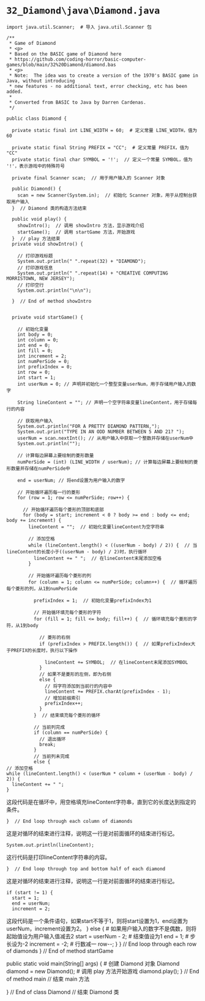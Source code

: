 # `32_Diamond\java\Diamond.java`

```
import java.util.Scanner;  # 导入 java.util.Scanner 包

/**
 * Game of Diamond
 * <p>
 * Based on the BASIC game of Diamond here
 * https://github.com/coding-horror/basic-computer-games/blob/main/32%20Diamond/diamond.bas
 * <p>
 * Note:  The idea was to create a version of the 1970's BASIC game in Java, without introducing
 * new features - no additional text, error checking, etc has been added.
 *
 * Converted from BASIC to Java by Darren Cardenas.
 */

public class Diamond {

  private static final int LINE_WIDTH = 60;  # 定义常量 LINE_WIDTH，值为 60

  private static final String PREFIX = "CC";  # 定义常量 PREFIX，值为 "CC"
  private static final char SYMBOL = '!';  // 定义一个常量 SYMBOL，值为 '!'，表示游戏中的特殊符号

  private final Scanner scan;  // 用于用户输入的 Scanner 对象

  public Diamond() {
    scan = new Scanner(System.in);  // 初始化 Scanner 对象，用于从控制台获取用户输入
  }  // Diamond 类的构造方法结束

  public void play() {
    showIntro();  // 调用 showIntro 方法，显示游戏介绍
    startGame();  // 调用 startGame 方法，开始游戏
  }  // play 方法结束
  private void showIntro() {

    // 打印游戏标题
    System.out.println(" ".repeat(32) + "DIAMOND");
    // 打印游戏信息
    System.out.println(" ".repeat(14) + "CREATIVE COMPUTING  MORRISTOWN, NEW JERSEY");
    // 打印空行
    System.out.println("\n\n");

  }  // End of method showIntro


  private void startGame() {

    // 初始化变量
    int body = 0;
    int column = 0;
    int end = 0;
    int fill = 0;
    int increment = 2;
    int numPerSide = 0;
    int prefixIndex = 0;
    int row = 0;
    int start = 1;
    int userNum = 0; // 声明并初始化一个整型变量userNum，用于存储用户输入的数字

    String lineContent = ""; // 声明一个空字符串变量lineContent，用于存储每行的内容

    // 获取用户输入
    System.out.println("FOR A PRETTY DIAMOND PATTERN,");
    System.out.print("TYPE IN AN ODD NUMBER BETWEEN 5 AND 21? ");
    userNum = scan.nextInt(); // 从用户输入中获取一个整数并存储在userNum中
    System.out.println("");

    // 计算每边屏幕上要绘制的菱形数量
    numPerSide = (int) (LINE_WIDTH / userNum); // 计算每边屏幕上要绘制的菱形数量并存储在numPerSide中

    end = userNum; // 将end设置为用户输入的数字

    // 开始循环遍历每一行的菱形
    for (row = 1; row <= numPerSide; row++) {

      // 开始循环遍历每个菱形的顶部和底部
      for (body = start; increment < 0 ? body >= end : body <= end; body += increment) {
        lineContent = "";  // 初始化变量lineContent为空字符串

        // 添加空格
        while (lineContent.length() < ((userNum - body) / 2)) {  // 当lineContent的长度小于((userNum - body) / 2)时，执行循环
          lineContent += " ";  // 在lineContent末尾添加空格
        }

        // 开始循环遍历每个菱形的列
        for (column = 1; column <= numPerSide; column++) {  // 循环遍历每个菱形的列，从1到numPerSide

          prefixIndex = 1;  // 初始化变量prefixIndex为1

          // 开始循环填充每个菱形的字符
          for (fill = 1; fill <= body; fill++) {  // 循环填充每个菱形的字符，从1到body

            // 菱形的右侧
            if (prefixIndex > PREFIX.length()) {  // 如果prefixIndex大于PREFIX的长度时，执行以下操作

              lineContent += SYMBOL;  // 在lineContent末尾添加SYMBOL
            }
            // 如果不是菱形的左侧，即为右侧
            else {
              // 将字符添加到当前行的内容中
              lineContent += PREFIX.charAt(prefixIndex - 1);
              // 增加前缀索引
              prefixIndex++;
            }
          }  // 结束填充每个菱形的循环

          // 当前列完成
          if (column == numPerSide) {
            // 退出循环
            break;
          }
          // 当前列未完成
          else {
// 添加空格
while (lineContent.length() < (userNum * column + (userNum - body) / 2)) {
  lineContent += " ";
}
```
这段代码是在循环中，用空格填充lineContent字符串，直到它的长度达到指定的条件。

```
}  // End loop through each column of diamonds
```
这是对循环的结束进行注释，说明这一行是对前面循环的结束进行标记。

```
System.out.println(lineContent);
```
这行代码是打印lineContent字符串的内容。

```
}  // End loop through top and bottom half of each diamond
```
这是对循环的结束进行注释，说明这一行是对前面循环的结束进行标记。

```
if (start != 1) {
  start = 1;
  end = userNum;
  increment = 2;
```
这段代码是一个条件语句，如果start不等于1，则将start设置为1，end设置为userNum，increment设置为2。
      }
      else {
        # 如果用户输入的数字不是偶数，则将起始值设为用户输入值减去2
        start = userNum - 2;
        # 结束值设为1
        end = 1;
        # 步长设为-2
        increment = -2;
        # 行数减一
        row--;
      }
    }  // End loop through each row of diamonds
  }  // End of method startGame

  public static void main(String[] args) {
    # 创建 Diamond 对象
    Diamond diamond = new Diamond();
    # 调用 play 方法开始游戏
    diamond.play();
  }  // End of method main  // 结束 main 方法

}  // End of class Diamond  // 结束 Diamond 类
```